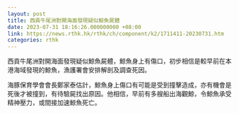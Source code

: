 ```yaml
---
layout: post
title: 西貢牛尾洲對開海面發現疑似鯨魚屍體
date: 2023-07-31 18:16:26.000000000 +08:00
link: https://news.rthk.hk/rthk/ch/component/k2/1711411-20230731.htm
categories: rthk
---
```


西貢牛尾洲對開海面發現疑似鯨魚屍體，鯨魚身上有傷口，初步相信是較早前在本港海域發現的鯨魚，漁護署會安排解剖及調查死因。

海豚保育學會會長鄭家泰估計，鯨魚身上傷口有可能是受到撞擊造成，亦有機會是死後才被撞到，有待驗屍找出原因。他相信，早前有多艘船出海觀鯨，令鯨魚承受精神壓力，或間接加速鯨魚死亡。
